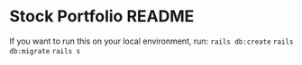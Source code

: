 # Stock Portfolio README

If you want to run this on your local environment, run:
`rails db:create`
`rails db:migrate`
`rails s`
